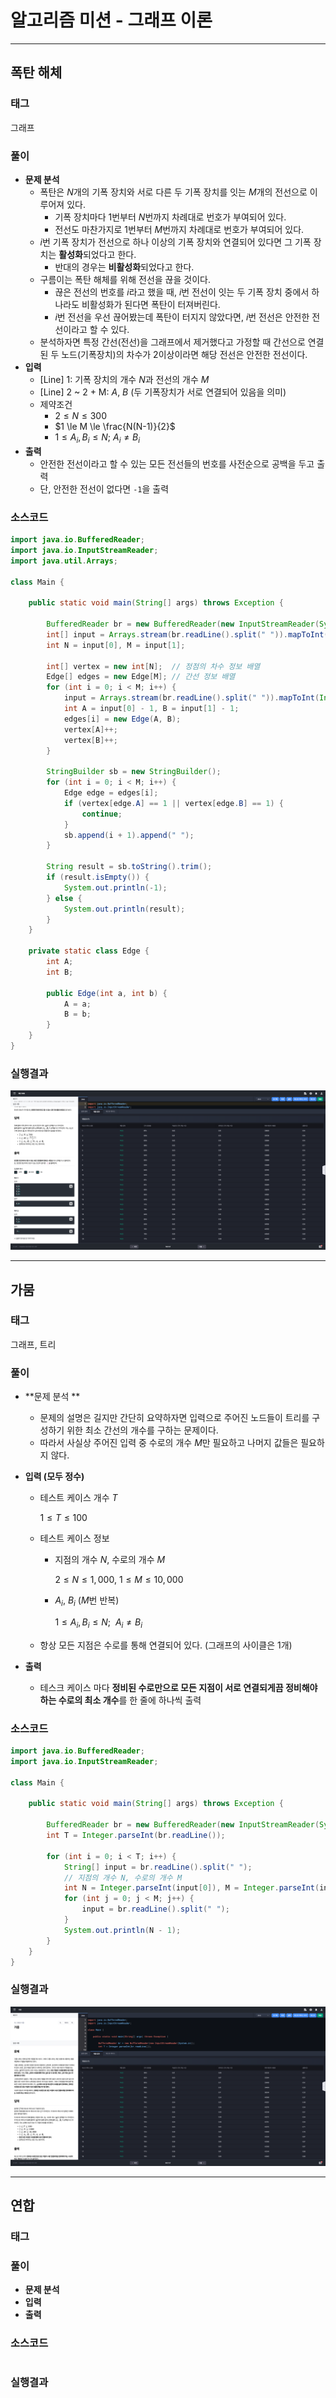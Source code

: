 # 알고리즘 미션 - 그래프 이론

---

## 폭탄 해체

### 태그

그래프

### 풀이

- **문제 분석**
  - 폭탄은 $N$개의 기폭 장치와 서로 다른 두 기폭 장치를 잇는 $M$개의 전선으로 이루어져 있다.
    - 기폭 장치마다 1번부터 $N$번까지 차례대로 번호가 부여되어 있다.
    - 전선도 마찬가지로 1번부터 $M$번까지 차례대로 번호가 부여되어 있다.
  - $i$번 기폭 장치가 전선으로 하나 이상의 기폭 장치와 연결되어 있다면 그 기폭 장치는 **활성화**되었다고 한다.
    - 반대의 경우는 **비활성화**되었다고 한다.
  - 구름이는 폭탄 해체를 위해 전선을 끊을 것이다.
    - 끊은 전선의 번호를 $i$라고 했을 때, $i$번 전선이 잇는 두 기폭 장치 중에서 하나라도 비활성화가 된다면 폭탄이 터져버린다.
    - $i$번 전선을 우선 끊어봤는데 폭탄이 터지지 않았다면, $i$번 전선은 안전한 전선이라고 할 수 있다.
  - 분석하자면 특정 간선(전선)을 그래프에서 제거했다고 가정할 때 간선으로 연결된 두 노드(기폭장치)의 차수가 2이상이라면 해당 전선은 안전한 전선이다.
- **입력**
  - [Line] 1: 기폭 장치의 개수 $N$과 전선의 개수 $M$
  - [Line] 2 ~ 2 + M: $A$, $B$ (두 기폭장치가 서로 연결되어 있음을 의미)
  - 제약조건
    - $2 \le N \le 300$
    - $1 \le M \le \frac{N(N-1)}{2}$
    - $1 \le A_{i}, B_{i} \le N;~A_{i} \ne B_{i}$
- **출력**
  - 안전한 전선이라고 할 수 있는 모든 전선들의 번호를 사전순으로 공백을 두고 출력
  - 단, 안전한 전선이 없다면 `-1`을 출력

### 소스코드

```java
import java.io.BufferedReader;
import java.io.InputStreamReader;
import java.util.Arrays;

class Main {

    public static void main(String[] args) throws Exception {

        BufferedReader br = new BufferedReader(new InputStreamReader(System.in));
        int[] input = Arrays.stream(br.readLine().split(" ")).mapToInt(Integer::parseInt).toArray();
        int N = input[0], M = input[1];

        int[] vertex = new int[N];  // 정점의 차수 정보 배열
        Edge[] edges = new Edge[M]; // 간선 정보 배열
        for (int i = 0; i < M; i++) {
            input = Arrays.stream(br.readLine().split(" ")).mapToInt(Integer::parseInt).toArray();
            int A = input[0] - 1, B = input[1] - 1;
            edges[i] = new Edge(A, B);
            vertex[A]++;
            vertex[B]++;
        }

        StringBuilder sb = new StringBuilder();
        for (int i = 0; i < M; i++) {
            Edge edge = edges[i];
            if (vertex[edge.A] == 1 || vertex[edge.B] == 1) {
                continue;
            }
            sb.append(i + 1).append(" ");
        }

        String result = sb.toString().trim();
        if (result.isEmpty()) {
            System.out.println(-1);
        } else {
            System.out.println(result);
        }
    }

    private static class Edge {
        int A;
        int B;

        public Edge(int a, int b) {
            A = a;
            B = b;
        }
    }
}
```

### 실행결과

![01-defuse-a-bomb](./img/01-defuse-a-bomb.png)

---

## 가뭄

### 태그

그래프, 트리

### 풀이

- **문제 분석 **

  - 문제의 설명은 길지만 간단히 요약하자면 입력으로 주어진 노드들이 트리를 구성하기 위한 최소 간선의 개수를 구하는 문제이다.
  - 따라서 사실상 주어진 입력 중 수로의 개수 $M$만 필요하고 나머지 값들은 필요하지 않다.

- **입력 (모두 정수)**

  - 테스트 케이스 개수 $T$

    $1 \le T \le 100$

  - 테스트 케이스 정보

    - 지점의 개수 $N$, 수로의 개수 $M$

      $2 \le N \le 1,000,~1 \le M \le 10,000$

    - $A_{i},~B_{i}$ ($M$번 반복)

      $1 \le A_{i},B_{i} \le N; ~~ A_{i} \ne B_{i}$

  - 항상 모든 지점은 수로를 통해 연결되어 있다. (그래프의 사이클은 1개)

- **출력**

  - 테스크 케이스 마다 **정비된 수로만으로 모든 지점이 서로 연결되게끔 정비해야 하는 수로의 최소 개수**를 한 줄에 하나씩 출력

### 소스코드

```java
import java.io.BufferedReader;
import java.io.InputStreamReader;

class Main {

    public static void main(String[] args) throws Exception {

        BufferedReader br = new BufferedReader(new InputStreamReader(System.in));
        int T = Integer.parseInt(br.readLine());

        for (int i = 0; i < T; i++) {
            String[] input = br.readLine().split(" ");
            // 지점의 개수 N, 수로의 개수 M
            int N = Integer.parseInt(input[0]), M = Integer.parseInt(input[1]);
            for (int j = 0; j < M; j++) {
                input = br.readLine().split(" ");
            }
            System.out.println(N - 1);
        }
    }
}
```

### 실행결과

![02-drought](./img/02-drought.png)

---

## 연합

### 태그



### 풀이

- **문제 분석**
- **입력**
- **출력**

### 소스코드

```java

```

### 실행결과

